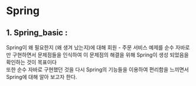 # Spring

## 1. Spring_basic :
Spring이 왜 필요한지 (왜 생겨 났는지)에 대해 회원 - 주문 서비스 예제를 순수 자바로만 구현하면서 문제점들을 인식하여 이 문제점의 해결을 위해 Spring이 생성 되었음을 확인하는 것이 목표이다 <br>
또한 순수 자바로 구현했던 것을 다시 Spring의 기능들을 이용하여 편리함을 느끼면서 Spring에 대해 알아 보고자 한다. <br>

